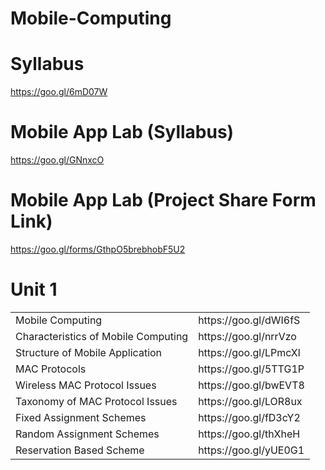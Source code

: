 # Mobile-Computing

# Syllabus
https://goo.gl/6mD07W

# Mobile App Lab (Syllabus)
https://goo.gl/GNnxcO

# Mobile App Lab (Project Share Form Link)
https://goo.gl/forms/GthpO5brebhobF5U2
# Unit 1

<table>
  <tr>
        <td>Mobile Computing</td> 
        <td>https://goo.gl/dWI6fS</td>
  </tr>
  <tr>
        <td>Characteristics of Mobile Computing</td>
        <td>https://goo.gl/nrrVzo</td>
  </tr> 
  <tr>
        <td>Structure of Mobile Application</td>
        <td>https://goo.gl/LPmcXl</td>
  </tr> 
  <tr>
        <td>MAC Protocols</td>
        <td>https://goo.gl/5TTG1P</td>
  </tr>
   <tr>
        <td>Wireless  MAC Protocol  Issues</td>
        <td>https://goo.gl/bwEVT8</td>
  </tr> 
  <tr>
        <td>Taxonomy of MAC Protocol  Issues</td>
        <td>https://goo.gl/LOR8ux</td>
  </tr> 
  
  <tr>
        <td>Fixed Assignment Schemes</td>
        <td>https://goo.gl/fD3cY2</td>
  </tr> 
  <tr>
        <td>Random Assignment Schemes</td>
        <td>https://goo.gl/thXheH</td>
  </tr> 
   <tr>
        <td>Reservation Based Scheme</td>
        <td>https://goo.gl/yUE0G1</td>
  </tr> 
  
</table>

